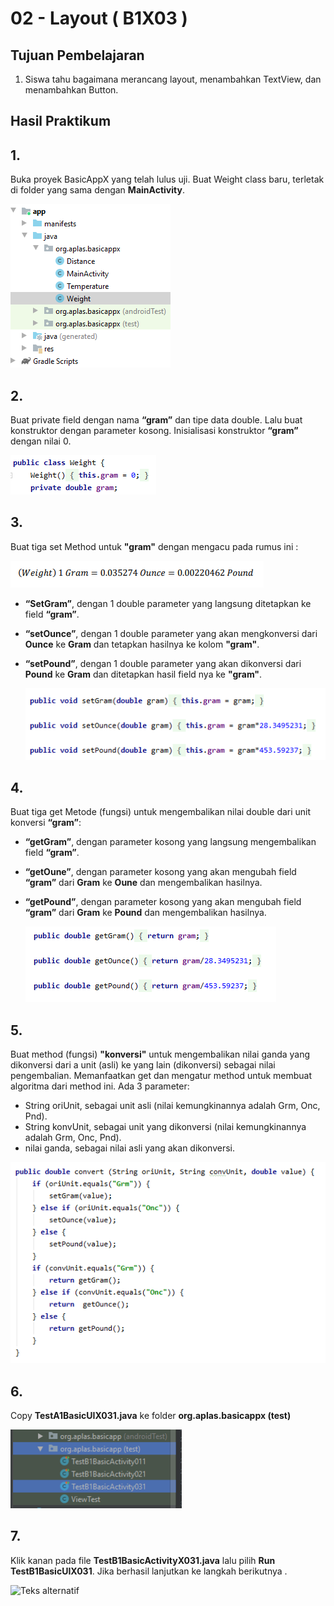 # 02 - Layout ( B1X03 )


## Tujuan Pembelajaran

1. Siswa tahu bagaimana merancang layout, menambahkan TextView, dan menambahkan Button.

## Hasil Praktikum 

## 1.
Buka proyek BasicAppX yang telah lulus uji.
Buat Weight class baru, terletak di folder yang sama dengan **MainActivity**.

![Teks alternatif](img/B1X03/1.PNG)

## 2. 
Buat private field dengan nama **“gram”** dan tipe data double.
Lalu buat konstruktor dengan parameter kosong. Inisialisasi konstruktor
**“gram”** dengan nilai 0.

![Teks alternatif](img/B1X03/2.PNG)


## 3.
Buat tiga set Method untuk **"gram"** dengan mengacu pada rumus ini :

![Teks alternatif](img/B1X03/3.1.PNG)

- **“SetGram”**, dengan 1 double parameter yang langsung ditetapkan ke field **“gram”**.
- **“setOunce”**, dengan 1 double parameter yang akan mengkonversi dari **Ounce** ke **Gram** dan
tetapkan hasilnya ke kolom **"gram"**.
- **“setPound”**, dengan 1 double parameter yang akan dikonversi dari **Pound** ke **Gram** dan ditetapkan
hasil field nya ke **"gram"**.

  ![Teks alternatif](img/B1X03/3.PNG)

## 4. 
Buat tiga get Metode (fungsi) untuk mengembalikan nilai double dari unit konversi
**“gram”**:
- **“getGram”**, dengan parameter kosong yang langsung mengembalikan field **“gram”**.

- **“getOune”**, dengan parameter kosong yang akan mengubah field **“gram”** dari **Gram**
ke **Oune** dan mengembalikan hasilnya.

- **“getPound”**, dengan parameter kosong yang akan mengubah field **“gram”** dari **Gram** ke **Pound**
dan mengembalikan hasilnya.

  ![Teks alternatif](img/B1X03/4.PNG)

## 5. 
Buat method (fungsi) **"konversi"** untuk mengembalikan nilai ganda yang dikonversi dari a
unit (asli) ke yang lain (dikonversi) sebagai nilai pengembalian. Memanfaatkan get dan
mengatur method untuk membuat algoritma dari method ini. Ada 3 parameter:
- String oriUnit, sebagai unit asli (nilai kemungkinannya adalah Grm, Onc, Pnd).
- String konvUnit, sebagai unit yang dikonversi (nilai kemungkinannya adalah Grm, Onc, Pnd).
- nilai ganda, sebagai nilai asli yang akan dikonversi.

![Teks alternatif](img/B1X03/5.PNG)

## 6. 
Copy **TestA1BasicUIX031.java** ke folder
**org.aplas.basicappx (test)**

![Teks alternatif](img/B1X03/6.PNG)

## 7. 
Klik kanan pada file **TestB1BasicActivityX031.java** lalu pilih **Run TestB1BasicUIX031**. Jika berhasil lanjutkan ke langkah berikutnya .

![Teks alternatif](img/A1X03/7.PNG)






